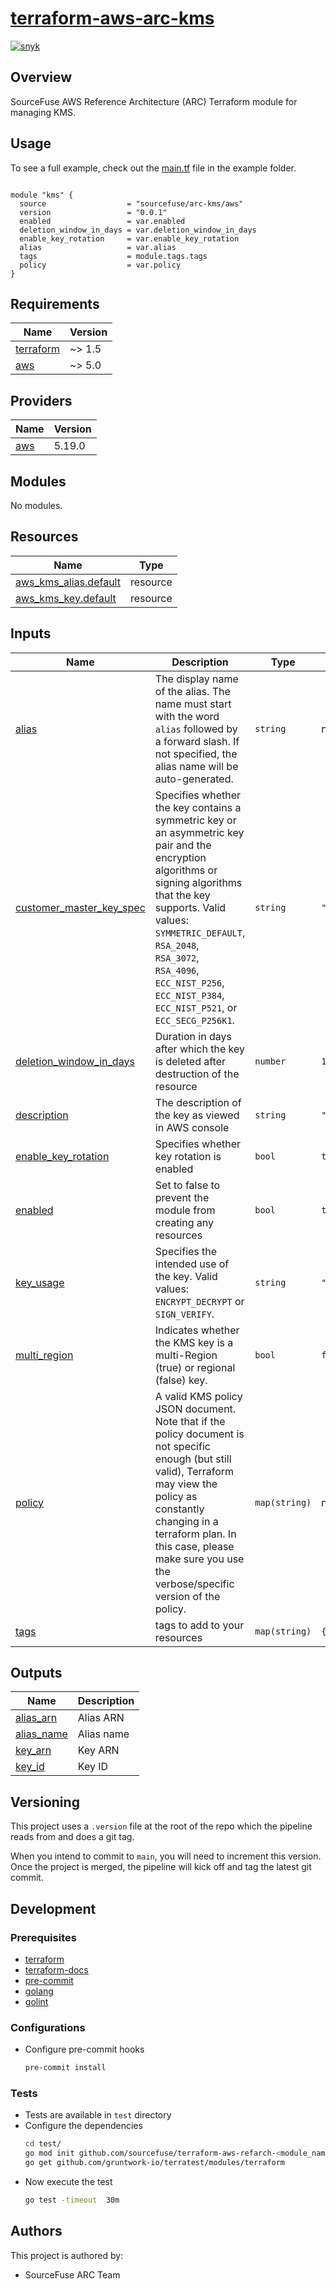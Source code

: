 # [terraform-aws-arc-kms](https://github.com/sourcefuse/terraform-aws-arc-kms)

[![snyk](https://github.com/sourcefuse/terraform-aws-arc-kms/actions/workflows/snyk.yaml/badge.svg)](https://github.com/sourcefuse/terraform-aws-arc-kms/actions/workflows/snyk.yaml)

## Overview

SourceFuse AWS Reference Architecture (ARC) Terraform module for managing KMS.

## Usage

To see a full example, check out the [main.tf](https://github.com/sourcefuse/terraform-aws-arc-kms/blob/main/example/main.tf) file in the example folder.  

```hcl

module "kms" {
  source                  = "sourcefuse/arc-kms/aws"
  version                 = "0.0.1"
  enabled                 = var.enabled
  deletion_window_in_days = var.deletion_window_in_days
  enable_key_rotation     = var.enable_key_rotation
  alias                   = var.alias
  tags                    = module.tags.tags
  policy                  = var.policy
}

```

<!-- BEGINNING OF PRE-COMMIT-TERRAFORM DOCS HOOK -->
## Requirements

| Name | Version |
|------|---------|
| <a name="requirement_terraform"></a> [terraform](#requirement\_terraform) | ~> 1.5 |
| <a name="requirement_aws"></a> [aws](#requirement\_aws) | ~> 5.0 |

## Providers

| Name | Version |
|------|---------|
| <a name="provider_aws"></a> [aws](#provider\_aws) | 5.19.0 |

## Modules

No modules.

## Resources

| Name | Type |
|------|------|
| [aws_kms_alias.default](https://registry.terraform.io/providers/hashicorp/aws/latest/docs/resources/kms_alias) | resource |
| [aws_kms_key.default](https://registry.terraform.io/providers/hashicorp/aws/latest/docs/resources/kms_key) | resource |

## Inputs

| Name | Description | Type | Default | Required |
|------|-------------|------|---------|:--------:|
| <a name="input_alias"></a> [alias](#input\_alias) | The display name of the alias. The name must start with the word `alias` followed by a forward slash. If not specified, the alias name will be auto-generated. | `string` | n/a | yes |
| <a name="input_customer_master_key_spec"></a> [customer\_master\_key\_spec](#input\_customer\_master\_key\_spec) | Specifies whether the key contains a symmetric key or an asymmetric key pair and the encryption algorithms or signing algorithms that the key supports. Valid values: `SYMMETRIC_DEFAULT`, `RSA_2048`, `RSA_3072`, `RSA_4096`, `ECC_NIST_P256`, `ECC_NIST_P384`, `ECC_NIST_P521`, or `ECC_SECG_P256K1`. | `string` | `"SYMMETRIC_DEFAULT"` | no |
| <a name="input_deletion_window_in_days"></a> [deletion\_window\_in\_days](#input\_deletion\_window\_in\_days) | Duration in days after which the key is deleted after destruction of the resource | `number` | `10` | no |
| <a name="input_description"></a> [description](#input\_description) | The description of the key as viewed in AWS console | `string` | `"KMS master key"` | no |
| <a name="input_enable_key_rotation"></a> [enable\_key\_rotation](#input\_enable\_key\_rotation) | Specifies whether key rotation is enabled | `bool` | `true` | no |
| <a name="input_enabled"></a> [enabled](#input\_enabled) | Set to false to prevent the module from creating any resources | `bool` | `true` | no |
| <a name="input_key_usage"></a> [key\_usage](#input\_key\_usage) | Specifies the intended use of the key. Valid values: `ENCRYPT_DECRYPT` or `SIGN_VERIFY`. | `string` | `"ENCRYPT_DECRYPT"` | no |
| <a name="input_multi_region"></a> [multi\_region](#input\_multi\_region) | Indicates whether the KMS key is a multi-Region (true) or regional (false) key. | `bool` | `false` | no |
| <a name="input_policy"></a> [policy](#input\_policy) | A valid KMS policy JSON document. Note that if the policy document is not specific enough (but still valid), Terraform may view the policy as constantly changing in a terraform plan. In this case, please make sure you use the verbose/specific version of the policy. | `map(string)` | n/a | yes |
| <a name="input_tags"></a> [tags](#input\_tags) | tags to add to your resources | `map(string)` | `{}` | no |

## Outputs

| Name | Description |
|------|-------------|
| <a name="output_alias_arn"></a> [alias\_arn](#output\_alias\_arn) | Alias ARN |
| <a name="output_alias_name"></a> [alias\_name](#output\_alias\_name) | Alias name |
| <a name="output_key_arn"></a> [key\_arn](#output\_key\_arn) | Key ARN |
| <a name="output_key_id"></a> [key\_id](#output\_key\_id) | Key ID |
<!-- END OF PRE-COMMIT-TERRAFORM DOCS HOOK -->

## Versioning  
This project uses a `.version` file at the root of the repo which the pipeline reads from and does a git tag.  

When you intend to commit to `main`, you will need to increment this version. Once the project is merged,
the pipeline will kick off and tag the latest git commit.  

## Development

### Prerequisites

- [terraform](https://learn.hashicorp.com/terraform/getting-started/install#installing-terraform)
- [terraform-docs](https://github.com/segmentio/terraform-docs)
- [pre-commit](https://pre-commit.com/#install)
- [golang](https://golang.org/doc/install#install)
- [golint](https://github.com/golang/lint#installation)

### Configurations

- Configure pre-commit hooks
  ```sh
  pre-commit install
  ```

### Tests
- Tests are available in `test` directory
- Configure the dependencies
  ```sh
  cd test/
  go mod init github.com/sourcefuse/terraform-aws-refarch-<module_name>
  go get github.com/gruntwork-io/terratest/modules/terraform
  ```
- Now execute the test  
  ```sh
  go test -timeout  30m
  ```

## Authors

This project is authored by:
- SourceFuse ARC Team
